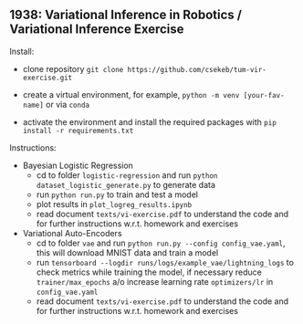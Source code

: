 ## 1938: Variational Inference in Robotics / Variational Inference Exercise 

Install:

- clone repository `git clone https://github.com/csekeb/tum-vir-exercise.git`

- create a virtual environment, for example, `python -m venv [your-fav-name]` or via `conda`
- activate the environment and install the required packages with `pip install -r requirements.txt`

Instructions:

- Bayesian Logistic Regression
    - cd to folder `logistic-regression` and run `python dataset_logistic_generate.py` to generate data
    - run `python run.py` to train and test a model
    - plot results in `plot_logreg_results.ipynb`
    - read document `texts/vi-exercise.pdf` to understand the code and for further instructions w.r.t. homework and exercises
- Variational Auto-Encoders
    - cd to folder `vae` and run `python run.py --config config_vae.yaml`, this will download MNIST data and train a model
    - run `tensorboard --logdir runs/logs/example_vae/lightning_logs`  to check metrics while training the model, if necessary reduce `trainer/max_epochs` a/o increase learning rate `optimizers/lr` in `config_vae.yaml`  
    - read document `texts/vi-exercise.pdf` to understand the code and for further instructions w.r.t. homework and exercises

